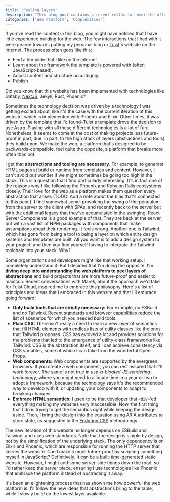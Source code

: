 ```yaml
---
title: "Peeling layers"
description: "This blog post contains a recent reflection over the often over-abstracted web platform, and how powerful it's become, making many of the normalized abstractions feel unnecessary."
categories: ['Web Platform', 'Complexities']
---
```


If you've read the content in this blog,
you might have noticed that I have little experience building for the web.
The few interactions that I had with it were geared towards putting my personal blog or [Tuist](https://tuist.io)'s website on the Internet.
The process often goes like this:

- Find a template that I like on the Internet.
- Learn about the framework the template is powered with (often JavaScript-based).
- Adjust content and structure accordignly.
- Publish

Did you know that this website has been implemented with technologies like Gatsby, [NextJS](https://nextjs.com), Jekyll, Rust, Phoenix?

Sometimes the technology decision was driven by a technology I was getting excited about,
like it's the case with the current iteration of this website, which is implemented with Phoenix and Elixir.
Other times, it was driven by the template that I'd found–Tuist's template drove the decision to use Astro.
Playing with all these different technologies is a lot of fun.
Nonetheless,
it seems to come at the cost of making projects less future-proof in part,
due, in part, to the high stack of layers (abstractions and tools) they build upon.
We make the web,
a platform that's designed to be backwards-compatible,
feel quite the opposite,
a platform that breaks more often than not.

I get that **abstractions and tooling are necessary**.
For example,
to generate HTML pages at build or runtime from templates and content.
However,
I can't avoid but wonder if we might sometimes be going too high in the stack.
This is a question that I find particularly interesting.
It's in fact one of the reasons why I like following the Phoenix and Ruby on Rails ecosystems closely.
Their love for the web as a platform makes them question every abstraction that arises (TODO: Add a note about the bias that's connected to this point).
I find somewhat some-provoking the swing of the pendulum from the server to the client with SPAs,
and recently back to the server but with the additional legacy that they've accumulated in the swinging.
React Server Components is a good example of that.
They are back at the server,
but with a vast list of NPM packages with components that make assumptions about their rendering.
It feels wrong.
Another one is Tailwind,
which has gone from being a tool to being a layer on which entire design systems and templates are built.
All you want is to add a design system to your project,
and then you find yourself having to integrate the Tailwind toolchain into your stack.
Why?

Some organizations and developers might like that working setup.
I completely understand it.
But I decided that I'm doing the opposite.
I'm **diving deep into understanding the web platform to peel layers of abstractions** and build projects that are more future-proof and easier to maintain.
Recent conversations with Marek,
about the approach we'd take for Tuist Cloud,
inspired me to embrace this philosophy.
Here's a list of principles and ideas that I embraced in this website and that I'll embrace going forward:

- **Only build tools that are strictly necessary:** For example, no ESBuild and no Tailwind. Recent standards and browser capabilities reduce the list of scenarios for which you needed build tools.
- **Plain CSS:** There isn't really a need to learn a new layer of semantics that fill HTML elements with endless lists of utility classes like the ones that Tailwind proposes. CSS has evolved a lot and provides solutions for the problems that led to the emergence of utility-class frameworks like Tailwind. CSS is the abstraction itself, and I can achieve consistency via CSS variables, some of which I can take from the wonderful Open Props.
- **Web components:** Web components are supported by the evergreen browsers. If you create a web component, you can rest assured that it'll work forever. The same is not true in *use-a-bloated-JS-rendering-technology*, where you might need to allocate time in a year or two to adopt a framework, because the technology says it's the recommended way to develop with it, or updating your components to adapt to breaking changes.
- **Embrace HTML semantics:** I used to be that developer that `<div>`'ed everything making my websites very inaccessible. Now, the first thing that I do is trying to get the semantics right while keeping the design aside. Then, I bring the design into the equation using ARIA attributes to store state, as suggested in the [Enduring CSS]() methodology.

The new iteration of this website no longer depends on ESBuild and Tailwind,
and uses web standards.
Note that the design is simple by design,
not by the simplification of the underlying stack.
The only dependency is on Elixir and Phoenix,
which are responsible for running the HTTP server that serves the website.
Can I make it more future-proof by scripting something myself in JavaScript?
Definitively.
It can be a built-time-generated static website.
However, I might add some server-side things down the road,
so I'd rather keep the server piece,
ensuring I use technologies like Phoenix that embrace the platform instead of abstracting it away.

It's been an elightening process that has shown me how powerful the web platform is.
I'll follow the new ideas that abstractions bring to the table,
while I slowly build on the lowest layer available.
